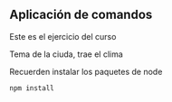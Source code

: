 ## Aplicación de comandos

Este es el ejercicio del curso 

Tema de la ciuda, trae el clima


Recuerden instalar los paquetes de node

```
npm install
```